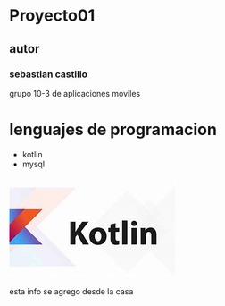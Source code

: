 # Proyecto01
## autor
### sebastian castillo

grupo 10-3 de aplicaciones moviles

# lenguajes de programacion
- kotlin
- mysql

![logo kotlin](imagenes/kotling_logo.jpg)

esta info se agrego desde la casa
